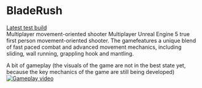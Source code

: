 # BladeRush
<a href="https://github.com/Ivan-Seleznov/BladeRush/releases/tag/Build">Latest test build</a><br>
Multiplayer movement-oriented shooter Multiplayer Unreal Engine 5 true first person movement-oriented shooter. 
The gamefeatures a unique blend of fast paced combat and advanced movement mechanics, including sliding, wall running, grappling hook and mantling.

A bit of gameplay (the visuals of the game are not in the best state yet, because the key mechanics of the game are still being developed)
[![Gameplay video](https://img.youtube.com/vi/PdZ3-M2tONg/maxresdefault.jpg)](https://www.youtube.com/watch?v=PdZ3-M2tONg)
